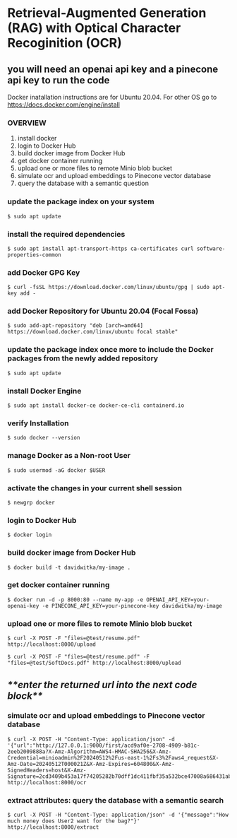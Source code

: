 # Retrieval-Augmented Generation (RAG) with Optical Character Recoginition (OCR)
## you will need an openai api key and a pinecone api key to run the code

Docker inatallation instructions are for Ubuntu 20.04. For other OS go to https://docs.docker.com/engine/install

### OVERVIEW
1. install docker
2. login to Docker Hub
3. build docker image from Docker Hub
4. get docker container running
5. upload one or more files to remote Minio blob bucket
6. simulate ocr and upload embeddings to Pinecone vector database
7. query the database with a semantic question

### update the package index on your system
```
$ sudo apt update
```

### install the required dependencies
```
$ sudo apt install apt-transport-https ca-certificates curl software-properties-common
```

### add Docker GPG Key
```
$ curl -fsSL https://download.docker.com/linux/ubuntu/gpg | sudo apt-key add -
```

### add Docker Repository for Ubuntu 20.04 (Focal Fossa)
```
$ sudo add-apt-repository "deb [arch=amd64] https://download.docker.com/linux/ubuntu focal stable"
```

### update the package index once more to include the Docker packages from the newly added repository
```
$ sudo apt update
```

### install Docker Engine
```
$ sudo apt install docker-ce docker-ce-cli containerd.io
```

### verify Installation
```
$ sudo docker --version
```

### manage Docker as a Non-root User
```
$ sudo usermod -aG docker $USER
```

### activate the changes in your current shell session
```
$ newgrp docker
```

### login to Docker Hub
```
$ docker login
```

### build docker image from Docker Hub
```
$ docker build -t davidwitka/my-image .
```

### get docker container running
```
$ docker run -d -p 8000:80 --name my-app -e OPENAI_API_KEY=your-openai-key -e PINECONE_API_KEY=your-pinecone-key davidwitka/my-image
```

### upload one or more files to remote Minio blob bucket
```
$ curl -X POST -F "files=@test/resume.pdf" http://localhost:8000/upload

$ curl -X POST -F "files=@test/resume.pdf" -F "files=@test/SoftDocs.pdf" http://localhost:8000/upload
```

## ***\*\*enter the returned url into the next code block\*\****

### simulate ocr and upload embeddings to Pinecone vector database
```
$ curl -X POST -H "Content-Type: application/json" -d '{"url":"http://127.0.0.1:9000/first/acd9af0e-2708-4909-b81c-2eeb2009888a?X-Amz-Algorithm=AWS4-HMAC-SHA256&X-Amz-Credential=minioadmin%2F20240512%2Fus-east-1%2Fs3%2Faws4_request&X-Amz-Date=20240512T000021Z&X-Amz-Expires=604800&X-Amz-SignedHeaders=host&X-Amz-Signature=2cd3409b453a17f74205282b70dff1dc411fbf35a532bce47008a686431ab0e9"}' http://localhost:8000/ocr
```

### extract attributes: query the database with a semantic search
```
$ curl -X POST -H "Content-Type: application/json" -d '{"message":"How much money does User2 want for the bag?"}' http://localhost:8000/extract
```

